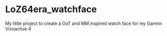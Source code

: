 # LoZ64era_watchface
My little project to create a OoT and MM inspired watch face for my Garmin Vivoactive 4
